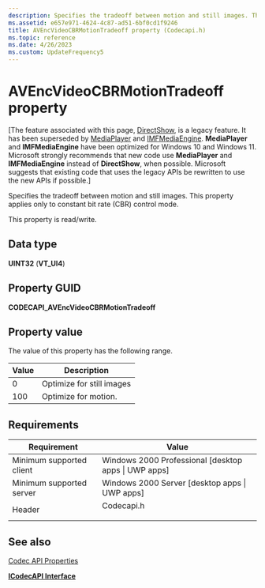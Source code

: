 ```yaml
---
description: Specifies the tradeoff between motion and still images. This property applies only to constant bit rate (CBR) control mode.
ms.assetid: e657e971-4624-4c87-ad51-6bf0cd1f9246
title: AVEncVideoCBRMotionTradeoff property (Codecapi.h)
ms.topic: reference
ms.date: 4/26/2023
ms.custom: UpdateFrequency5
---
```


# AVEncVideoCBRMotionTradeoff property

\[The feature associated with this page, [DirectShow](/windows/win32/directshow/directshow), is a legacy feature. It has been superseded by [MediaPlayer](/uwp/api/Windows.Media.Playback.MediaPlayer) and [IMFMediaEngine](/windows/win32/api/mfmediaengine/nn-mfmediaengine-imfmediaengine). **MediaPlayer** and **IMFMediaEngine** have been optimized for Windows 10 and Windows 11. Microsoft strongly recommends that new code use **MediaPlayer** and **IMFMediaEngine** instead of **DirectShow**, when possible. Microsoft suggests that existing code that uses the legacy APIs be rewritten to use the new APIs if possible.\]

Specifies the tradeoff between motion and still images. This property applies only to constant bit rate (CBR) control mode.

This property is read/write.

## Data type

**UINT32** (**VT\_UI4**)

## Property GUID

**CODECAPI\_AVEncVideoCBRMotionTradeoff**

## Property value

The value of this property has the following range.



| Value | Description               |
|-------|---------------------------|
| 0     | Optimize for still images |
| 100   | Optimize for motion.      |



 

## Requirements



| Requirement | Value |
|-------------------------------------|---------------------------------------------------------------------------------------|
| Minimum supported client<br/> | Windows 2000 Professional \[desktop apps \| UWP apps\]<br/>                     |
| Minimum supported server<br/> | Windows 2000 Server \[desktop apps \| UWP apps\]<br/>                           |
| Header<br/>                   | <dl> <dt>Codecapi.h</dt> </dl> |



## See also

<dl> <dt>

[Codec API Properties](codec-api-properties.md)
</dt> <dt>

[**ICodecAPI Interface**](/windows/desktop/api/Strmif/nn-strmif-icodecapi)
</dt> </dl>

 

 




